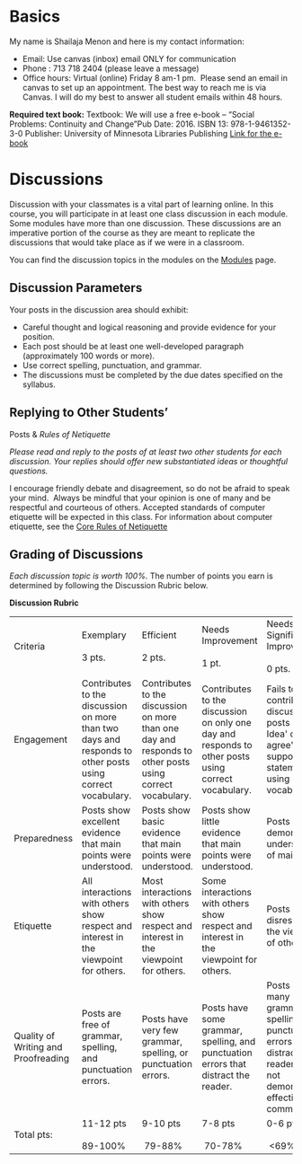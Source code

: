 # Basics
My name is Shailaja Menon and here is my contact information:
- Email: Use canvas (inbox) email ONLY for communication
- Phone : 713 718 2404 (please leave a message)  
- Office hours: Virtual (online) Friday 8 am-1 pm.  Please send an email in canvas to set up an appointment. The best way to reach me is via Canvas. I will do my best to answer all student emails within 48 hours. 

**Required text book:**
Textbook: We will use a free e-book – “Social Problems: Continuity and Change”Pub Date: 2016. ISBN 13: 978-1-9461352-3-0 Publisher: University of Minnesota Libraries Publishing
[Link for the e-book](https://socialsci.libretexts.org/Bookshelves/Social_Work_and_Human_Services/Social_Problems_-_Continuity_and_Change)

# Discussions
Discussion with your classmates is a vital part of learning online. In this course, you will participate in at least one class discussion in each module. Some modules have more than one discussion. These discussions are an imperative portion of the course as they are meant to replicate the discussions that would take place as if we were in a classroom.  

You can find the discussion topics in the modules on the [Modules](https://hccs.instructure.com/courses/266031/modules "Modules") page.  

## Discussion Parameters

Your posts in the discussion area should exhibit:
- Careful thought and logical reasoning and provide evidence for your position. 
- Each post should be at least one well-developed paragraph (approximately 100 words or more).
- Use correct spelling, punctuation, and grammar.
- The discussions must be completed by the due dates specified on the syllabus.

## Replying to Other Students’

Posts & _Rules of Netiquette_

_Please read and reply to the posts of at least two other students for each discussion. Your replies should offer new substantiated ideas or thoughtful questions._

I encourage friendly debate and disagreement, so do not be afraid to speak your mind.  Always be mindful that your opinion is one of many and be respectful and courteous of others. Accepted standards of computer etiquette will be expected in this class. For information about computer etiquette, see the [Core Rules of Netiquette](http://www.albion.com/netiquette/corerules.html)

## Grading of Discussions

_Each discussion topic is worth 100%._ The number of points you earn is determined by following the Discussion Rubric below.

**Discussion Rubric**

|   |   |   |   |   |
|---|---|---|---|---|
|Criteria|Exemplary<br><br>3 pts.|Efficient<br><br>2 pts.|Needs Improvement<br><br>1 pt.|Needs Significant Improvement<br><br>0 pts.|
|Engagement|Contributes to the discussion on more than two days and responds to other posts using correct vocabulary.|Contributes to the discussion on more than one day and responds to other posts using correct vocabulary.|Contributes to the discussion on only one day and responds to other posts using correct vocabulary.|Fails to contribute to discussion or posts 'Great Idea' or 'I agree' without supporting statements using correct vocabulary.|
|Preparedness|Posts show excellent evidence that main points were understood.|Posts show basic  evidence that main points were understood.|Posts show little evidence that main points were understood.|Posts demonstrate no understanding of main points.|
|Etiquette|All interactions with others show respect and interest in the viewpoint for others.|Most interactions with others show respect and interest in the viewpoint for others.|Some interactions with others show respect and interest in the viewpoint for others.|Posts show disrespect for the viewpoint of others.|
|Quality of Writing and Proofreading|Posts are free of grammar, spelling, and punctuation errors.|Posts have very few grammar, spelling, or punctuation errors.|Posts have  some grammar, spelling, and punctuation errors that distract the reader.|Posts have many  grammar, spelling, and punctuation errors that distract the reader and do not demonstrate effective communication.|
|Total pts:|11-12 pts<br><br>89-100%|9-10 pts<br><br> 79-88%|7-8 pts<br><br> 70-78%|0-6 pts<br><br> <69%|
